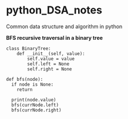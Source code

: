 # python_DSA_notes
Common data structure and algorithm in python

**BFS recursive traversal in a binary tree**

    class BinaryTree:
        def __init__(self, value):
            self.value = value
            self.left = None
            self.right = None

    def bfs(node):
      if node is None:
        return

      print(node.value)
      bfs(currNode.left)
      bfs(currNode.right)

